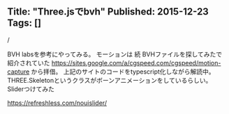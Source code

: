 Title: "Three.jsでbvh"
Published: 2015-12-23
Tags: []
---















/


BVH labsを参考にやってみる。
モーションは
続 BVHファイルを探してみたで紹介されていた
https://sites.google.com/a/cgspeed.com/cgspeed/motion-capture
から拝借。
上記のサイトのコードをtypescript化しながら解読中。
THREE.Skeletonというクラスがボーンアニメーションをしているらしい。
Sliderつけてみた

https://refreshless.com/nouislider/


